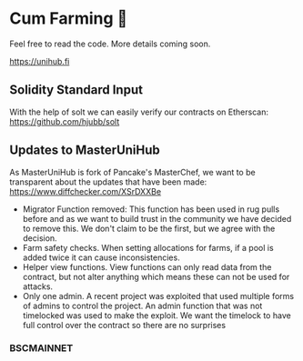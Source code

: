 # Cum Farming 🍌

Feel free to read the code. More details coming soon.

https://unihub.fi

## Solidity Standard Input
With the help of solt we can easily verify our contracts on Etherscan: https://github.com/hjubb/solt

## Updates to MasterUniHub
As MasterUniHub is fork of Pancake's MasterChef, we want to be transparent about the updates that have been made: https://www.diffchecker.com/XSrDXXBe

- Migrator Function removed: This function has been used in rug pulls before and as we want to build trust in the community we have decided to remove this. We don't claim to be the first, but we agree with the decision. 
- Farm safety checks. When setting allocations for farms, if a pool is added twice it can cause inconsistencies.
- Helper view functions. View functions can only read data from the contract, but not alter anything which means these can not be used for attacks. 
- Only one admin. A recent project was exploited that used multiple forms of admins to control the project. An admin function that was not timelocked was used to make the exploit. We want the timelock to have full control over the contract so there are no surprises

### BSCMAINNET
